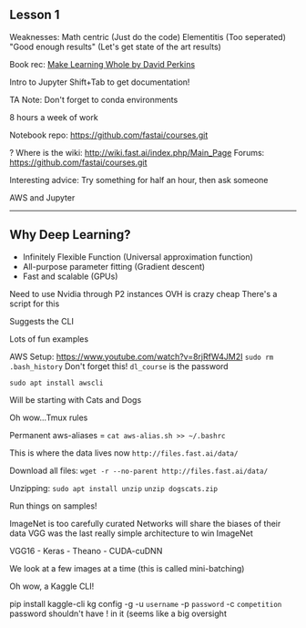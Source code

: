 ## Lesson 1

Weaknesses:
 Math centric (Just do the code)
 Elementitis (Too seperated)
 "Good enough results" (Let's get state of the art results)

Book rec: [Make Learning Whole by David Perkins](https://www.amazon.ca/Making-Learning-Whole-Principles-Transform/dp/0470633719)

Intro to Jupyter
Shift+Tab to get documentation!

TA Note: Don't forget to conda environments

8 hours a week of work

Notebook repo: https://github.com/fastai/courses.git

? Where is the wiki: http://wiki.fast.ai/index.php/Main_Page
Forums: https://github.com/fastai/courses.git

Interesting advice: Try something for half an hour, then ask someone

AWS and Jupyter

---

## Why Deep Learning?
- Infinitely Flexible Function (Universal approximation function)
- All-purpose parameter fitting (Gradient descent)
- Fast and scalable (GPUs)

Need to use Nvidia through P2 instances
OVH is crazy cheap
There's a script for this

Suggests the CLI

Lots of fun examples

AWS Setup: https://www.youtube.com/watch?v=8rjRfW4JM2I
`sudo rm .bash_history` Don't forget this!
`dl_course` is the password

`sudo apt install awscli`

Will be starting with Cats and Dogs

Oh wow...Tmux rules

Permanent aws-aliases = `cat aws-alias.sh >> ~/.bashrc`

This is where the data lives now `http://files.fast.ai/data/`

Download all files:
 `wget -r --no-parent http://files.fast.ai/data/`

Unzipping:
`sudo apt install unzip`
`unzip dogscats.zip`

Run things on samples!

ImageNet is too carefully curated
Networks will share the biases of their data
VGG was the last really simple architecture to win ImageNet

VGG16 - Keras - Theano - CUDA-cuDNN

We look at a few images at a time (this is called mini-batching)


Oh wow, a Kaggle CLI!

pip install kaggle-cli
kg config -g -u `username` -p `password` -c `competition`
password shouldn't have ! in it (seems like a big oversight